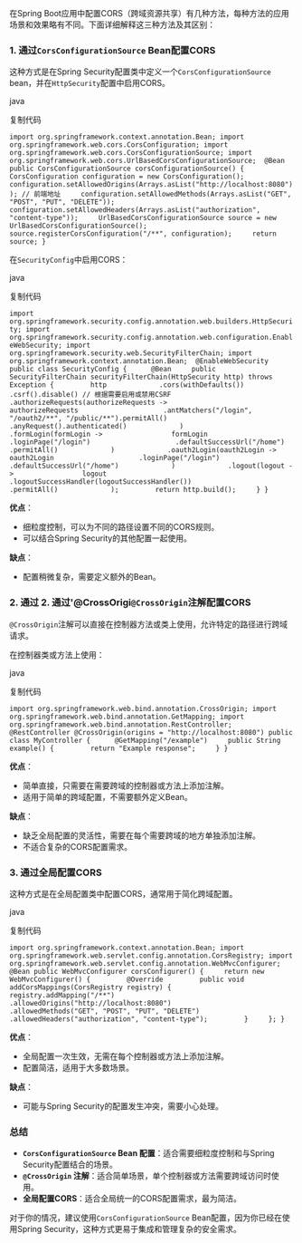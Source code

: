   
在Spring Boot应用中配置CORS（跨域资源共享）有几种方法，每种方法的应用场景和效果略有不同。下面详细解释这三种方法及其区别：

### 1. 通过`CorsConfigurationSource` Bean配置CORS

这种方式是在Spring Security配置类中定义一个`CorsConfigurationSource` bean，并在`HttpSecurity`配置中启用CORS。

java

复制代码

`import org.springframework.context.annotation.Bean; import org.springframework.web.cors.CorsConfiguration; import org.springframework.web.cors.CorsConfigurationSource; import org.springframework.web.cors.UrlBasedCorsConfigurationSource;  @Bean public CorsConfigurationSource corsConfigurationSource() {     CorsConfiguration configuration = new CorsConfiguration();     configuration.setAllowedOrigins(Arrays.asList("http://localhost:8080")); // 前端地址     configuration.setAllowedMethods(Arrays.asList("GET", "POST", "PUT", "DELETE"));     configuration.setAllowedHeaders(Arrays.asList("authorization", "content-type"));     UrlBasedCorsConfigurationSource source = new UrlBasedCorsConfigurationSource();     source.registerCorsConfiguration("/**", configuration);     return source; }`

在`SecurityConfig`中启用CORS：

java

复制代码

`import org.springframework.security.config.annotation.web.builders.HttpSecurity; import org.springframework.security.config.annotation.web.configuration.EnableWebSecurity; import org.springframework.security.web.SecurityFilterChain; import org.springframework.context.annotation.Bean;  @EnableWebSecurity public class SecurityConfig {      @Bean     public SecurityFilterChain securityFilterChain(HttpSecurity http) throws Exception {         http             .cors(withDefaults())             .csrf().disable() // 根据需要启用或禁用CSRF             .authorizeRequests(authorizeRequests ->                 authorizeRequests                     .antMatchers("/login", "/oauth2/**", "/public/**").permitAll()                     .anyRequest().authenticated()             )             .formLogin(formLogin ->                 formLogin                     .loginPage("/login")                     .defaultSuccessUrl("/home")                     .permitAll()             )             .oauth2Login(oauth2Login ->                 oauth2Login                     .loginPage("/login")                     .defaultSuccessUrl("/home")             )             .logout(logout ->                 logout                     .logoutSuccessHandler(logoutSuccessHandler())                     .permitAll()             );         return http.build();     } }`

**优点**：

- 细粒度控制，可以为不同的路径设置不同的CORS规则。
- 可以结合Spring Security的其他配置一起使用。

**缺点**：

- 配置稍微复杂，需要定义额外的Bean。

### 2. 通过 2. 通过'@CrossOrigi`@CrossOrigin`注解配置CORS

`@CrossOrigin`注解可以直接在控制器方法或类上使用，允许特定的路径进行跨域请求。

在控制器类或方法上使用：

java

复制代码

`import org.springframework.web.bind.annotation.CrossOrigin; import org.springframework.web.bind.annotation.GetMapping; import org.springframework.web.bind.annotation.RestController;  @RestController @CrossOrigin(origins = "http://localhost:8080") public class MyController {      @GetMapping("/example")     public String example() {         return "Example response";     } }`

**优点**：

- 简单直接，只需要在需要跨域的控制器或方法上添加注解。
- 适用于简单的跨域配置，不需要额外定义Bean。

**缺点**：

- 缺乏全局配置的灵活性，需要在每个需要跨域的地方单独添加注解。
- 不适合复杂的CORS配置需求。

### 3. 通过全局配置CORS

这种方式是在全局配置类中配置CORS，通常用于简化跨域配置。

java

复制代码

`import org.springframework.context.annotation.Bean; import org.springframework.web.servlet.config.annotation.CorsRegistry; import org.springframework.web.servlet.config.annotation.WebMvcConfigurer;  @Bean public WebMvcConfigurer corsConfigurer() {     return new WebMvcConfigurer() {         @Override         public void addCorsMappings(CorsRegistry registry) {             registry.addMapping("/**")                     .allowedOrigins("http://localhost:8080")                     .allowedMethods("GET", "POST", "PUT", "DELETE")                     .allowedHeaders("authorization", "content-type");         }     }; }`

**优点**：

- 全局配置一次生效，无需在每个控制器或方法上添加注解。
- 配置简洁，适用于大多数场景。

**缺点**：

- 可能与Spring Security的配置发生冲突，需要小心处理。

### 总结

- **`CorsConfigurationSource` Bean 配置**：适合需要细粒度控制和与Spring Security配置结合的场景。
- **`@CrossOrigin` 注解**：适合简单场景，单个控制器或方法需要跨域访问时使用。
- **全局配置CORS**：适合全局统一的CORS配置需求，最为简洁。

对于你的情况，建议使用`CorsConfigurationSource` Bean配置，因为你已经在使用Spring Security，这种方式更易于集成和管理复杂的安全需求。